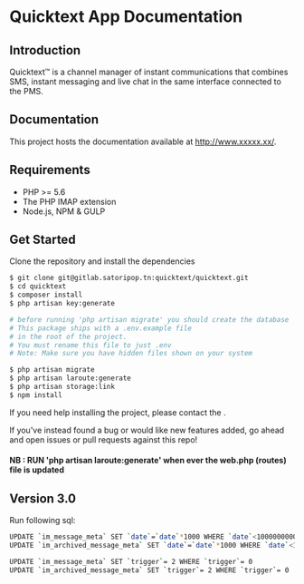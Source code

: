 # Quicktext App Documentation
## Introduction  
Quicktext™ is a channel manager of instant communications that combines SMS, instant messaging and live chat in the same interface connected to the PMS.

## Documentation

This project hosts the documentation available at http://www.xxxxx.xx/.


## Requirements

- PHP >= 5.6
- The PHP IMAP extension
- Node.js, NPM & GULP

## Get Started

Clone the repository and install the dependencies

```sh
$ git clone git@gitlab.satoripop.tn:quicktext/quicktext.git
$ cd quicktext
$ composer install
$ php artisan key:generate

# before running 'php artisan migrate' you should create the database
# This package ships with a .env.example file
# in the root of the project.
# You must rename this file to just .env
# Note: Make sure you have hidden files shown on your system

$ php artisan migrate
$ php artisan laroute:generate
$ php artisan storage:link
$ npm install

```
If you need help installing the project, please contact the .

If you've instead found a bug  or would like new features added, go ahead and open issues or pull requests against this repo!
#### NB : RUN 'php artisan laroute:generate' when ever the web.php (routes) file is updated


## Version 3.0

Run following sql:

```sh
UPDATE `im_message_meta` SET `date`=`date`*1000 WHERE `date`<10000000000
UPDATE `im_archived_message_meta` SET `date`=`date`*1000 WHERE `date`<10000000000

UPDATE `im_message_meta` SET `trigger`= 2 WHERE `trigger`= 0
UPDATE `im_archived_message_meta` SET `trigger`= 2 WHERE `trigger`= 0
```